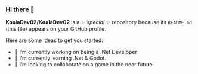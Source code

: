 ### Hi there 👋


**KoalaDev02/KoalaDev02** is a ✨ _special_ ✨ repository because its `README.md` (this file) appears on your GitHub profile.

Here are some ideas to get you started:

- 🔭 I’m currently working on being a .Net Developer
- 🌱 I’m currently learning .Net & Godot.
- 👯 I’m looking to collaborate on a game in the near future.
<!--
- 🤔 I’m looking for help with ...
- 💬 Ask me about ...
- 📫 How to reach me: ...
- 😄 Pronouns: ...
- ⚡ Fun fact: ...
-->
